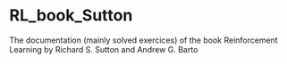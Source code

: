 # RL_book_Sutton
 The documentation (mainly solved exercices) of the book Reinforcement Learning by Richard S. Sutton and Andrew G. Barto
